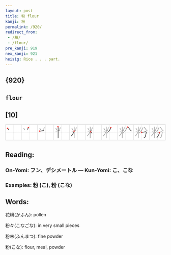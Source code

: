 ```yaml
---
layout: post
title: 粉 flour
kanji: 粉
permalink: /920/
redirect_from:
 - /粉/
 - /flour/
pre_kanji: 919
nex_kanji: 921
heisig: Rice . . . part.
---
```


## {920}

## `flour`

## [10]

<div class="stroke"><img src="../images/E7B289.png" /></div>

## Reading:

### On-Yomi: フン、デシメートル &mdash; Kun-Yomi: こ、こな

### Examples: 粉 (こ), 粉 (こな)

## Words:

花粉(かふん): pollen

粉々(こなごな): in very small pieces

粉末(ふんまつ): fine powder

粉(こな): flour, meal, powder
